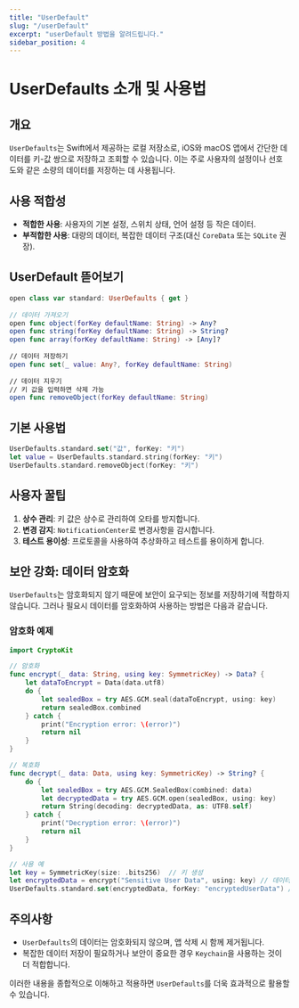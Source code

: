 ```yaml
---
title: "UserDefault"
slug: "/userDefault"
excerpt: "userDefault 방법을 알려드립니다."
sidebar_position: 4
---
```


# UserDefaults 소개 및 사용법

## 개요

`UserDefaults`는 Swift에서 제공하는 로컬 저장소로, iOS와 macOS 앱에서 간단한 데이터를 키-값 쌍으로 저장하고 조회할 수 있습니다. 이는 주로 사용자의 설정이나 선호도와 같은 소량의 데이터를 저장하는 데 사용됩니다.

## 사용 적합성

- **적합한 사용**: 사용자의 기본 설정, 스위치 상태, 언어 설정 등 작은 데이터.
- **부적합한 사용**: 대량의 데이터, 복잡한 데이터 구조(대신 `CoreData` 또는 `SQLite` 권장).

## UserDefault 뜯어보기
```swift
open class var standard: UserDefaults { get }
    
// 데이터 가져오기
open func object(forKey defaultName: String) -> Any?
open func string(forKey defaultName: String) -> String?
open func array(forKey defaultName: String) -> [Any]?
    
// 데이터 저장하기
open func set(_ value: Any?, forKey defaultName: String)
    
// 데이터 지우기 
// 키 값을 입력하면 삭제 가능
open func removeObject(forKey defaultName: String)
```

## 기본 사용법

```swift
UserDefaults.standard.set("값", forKey: "키")
let value = UserDefaults.standard.string(forKey: "키")
UserDefaults.standard.removeObject(forKey: "키")

```

## 사용자 꿀팁

1. **상수 관리**: 키 값은 상수로 관리하여 오타를 방지합니다.
2. **변경 감지**: `NotificationCenter`로 변경사항을 감시합니다.
3. **테스트 용이성**: 프로토콜을 사용하여 추상화하고 테스트를 용이하게 합니다.

## 보안 강화: 데이터 암호화

`UserDefaults`는 암호화되지 않기 때문에 보안이 요구되는 정보를 저장하기에 적합하지 않습니다. 그러나 필요시 데이터를 암호화하여 사용하는 방법은 다음과 같습니다.

### 암호화 예제

```swift
import CryptoKit

// 암호화
func encrypt(_ data: String, using key: SymmetricKey) -> Data? {
    let dataToEncrypt = Data(data.utf8)
    do {
        let sealedBox = try AES.GCM.seal(dataToEncrypt, using: key)
        return sealedBox.combined
    } catch {
        print("Encryption error: \(error)")
        return nil
    }
}

// 복호화
func decrypt(_ data: Data, using key: SymmetricKey) -> String? {
    do {
        let sealedBox = try AES.GCM.SealedBox(combined: data)
        let decryptedData = try AES.GCM.open(sealedBox, using: key)
        return String(decoding: decryptedData, as: UTF8.self)
    } catch {
        print("Decryption error: \(error)")
        return nil
    }
}

// 사용 예
let key = SymmetricKey(size: .bits256)  // 키 생성
let encryptedData = encrypt("Sensitive User Data", using: key) // 데이터 암호화
UserDefaults.standard.set(encryptedData, forKey: "encryptedUserData") // 암호화된 데이터 저장

```

## 주의사항

- `UserDefaults`의 데이터는 암호화되지 않으며, 앱 삭제 시 함께 제거됩니다.
- 복잡한 데이터 저장이 필요하거나 보안이 중요한 경우 `Keychain`을 사용하는 것이 더 적합합니다.

이러한 내용을 종합적으로 이해하고 적용하면 `UserDefaults`를 더욱 효과적으로 활용할 수 있습니다.